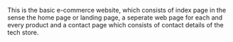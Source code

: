 This is the basic e-commerce website, which consists of index page in the sense the home page or landing page, a seperate web page for each and every product and a contact page which consists of contact details of the tech store.